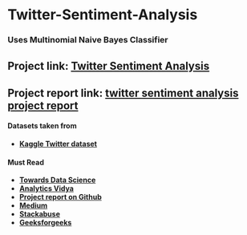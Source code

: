 # Twitter-Sentiment-Analysis  
### Uses Multinomial Naive Bayes Classifier

## Project link: [Twitter Sentiment Analysis](https://github.com/rahulrai-sudo/Twitter-data-sentiment-analysis/blob/main/Twitter_Data_Sentiment_Analysis.ipynb)

## Project report link: [twitter sentiment analysis project report](https://github.com/rahulrai-sudo/Twitter-data-sentiment-analysis/blob/main/Project%20Report%20by%20Rahul%20Rai.pdf)

#### Datasets taken from
* **[Kaggle Twitter dataset](https://www.kaggle.com/c/twitter-sentiment-analysis2/data)**


#### Must Read
* **[Towards Data Science](https://towardsdatascience.com/creating-the-twitter-sentiment-analysis-program-in-python-with-naive-bayes-classification-672e5589a7ed)**
* **[Analytics Vidya](https://www.analyticsvidhya.com/blog/2018/07/hands-on-sentiment-analysis-dataset-python/)**
* **[Project report on Github](https://github.com/abdulfatir/twitter-sentiment-analysis/blob/master/docs/report.pdf)**
* **[Medium](https://medium.com/@martinpella/naive-bayes-for-sentiment-analysis-49b37db18bf8)**
* **[Stackabuse](https://stackabuse.com/the-naive-bayes-algorithm-in-python-with-scikit-learn/)**
* **[Geeksforgeeks](https://www.geeksforgeeks.org/graph-plotting-in-python-set-1/)**
